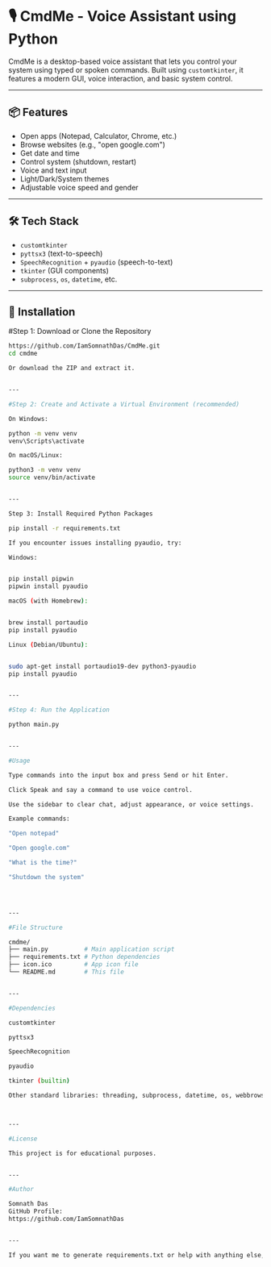 # 🎙️ CmdMe - Voice Assistant using Python

CmdMe is a desktop-based voice assistant that lets you control your system using typed or spoken commands. Built using `customtkinter`, it features a modern GUI, voice interaction, and basic system control.

---

## 📦 Features

- Open apps (Notepad, Calculator, Chrome, etc.)
- Browse websites (e.g., "open google.com")
- Get date and time
- Control system (shutdown, restart)
- Voice and text input
- Light/Dark/System themes
- Adjustable voice speed and gender

---

## 🛠 Tech Stack

- `customtkinter`
- `pyttsx3` (text-to-speech)
- `SpeechRecognition` + `pyaudio` (speech-to-text)
- `tkinter` (GUI components)
- `subprocess`, `os`, `datetime`, etc.

---

## 🔧 Installation

#Step 1: Download or Clone the Repository

```bash
https://github.com/IamSomnathDas/CmdMe.git
cd cmdme

Or download the ZIP and extract it.


---

#Step 2: Create and Activate a Virtual Environment (recommended)

On Windows:

python -m venv venv
venv\Scripts\activate

On macOS/Linux:

python3 -m venv venv
source venv/bin/activate


---

Step 3: Install Required Python Packages

pip install -r requirements.txt

If you encounter issues installing pyaudio, try:

Windows:


pip install pipwin
pipwin install pyaudio

macOS (with Homebrew):


brew install portaudio
pip install pyaudio

Linux (Debian/Ubuntu):


sudo apt-get install portaudio19-dev python3-pyaudio
pip install pyaudio


---

#Step 4: Run the Application

python main.py


---

#Usage

Type commands into the input box and press Send or hit Enter.

Click Speak and say a command to use voice control.

Use the sidebar to clear chat, adjust appearance, or voice settings.

Example commands:

"Open notepad"

"Open google.com"

"What is the time?"

"Shutdown the system"




---

#File Structure

cmdme/
├── main.py          # Main application script
├── requirements.txt # Python dependencies
├── icon.ico         # App icon file
└── README.md        # This file


---

#Dependencies

customtkinter

pyttsx3

SpeechRecognition

pyaudio

tkinter (builtin)

Other standard libraries: threading, subprocess, datetime, os, webbrowser



---

#License

This project is for educational purposes.


---

#Author

Somnath Das
GitHub Profile:
https://github.com/IamSomnathDas


---

If you want me to generate requirements.txt or help with anything else, just ask!
